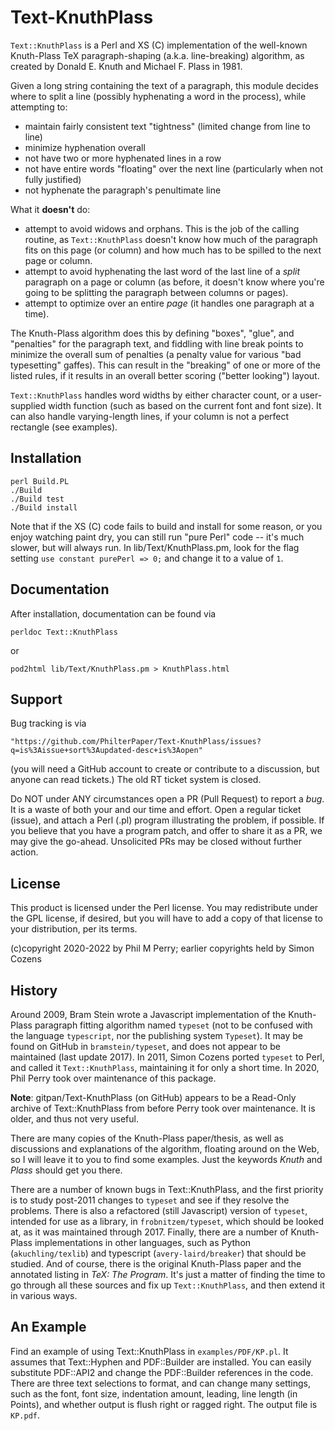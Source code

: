 # Text-KnuthPlass

`Text::KnuthPlass` is a Perl and XS (C) implementation of the well-known 
Knuth-Plass TeX paragraph-shaping (a.k.a. line-breaking) algorithm, as created
by Donald E. Knuth and Michael F. Plass in 1981.

Given a long string containing the text of a paragraph, this module decides
where to split a line (possibly hyphenating a word in the process), while
attempting to:

* maintain fairly consistent text "tightness" (limited change from line to line)
* minimize hyphenation overall
* not have two or more hyphenated lines in a row
* not have entire words "floating" over the next line (particularly when not fully justified)
* not hyphenate the paragraph's penultimate line

What it **doesn't** do:

* attempt to avoid widows and orphans. This is the job of the calling routine, as `Text::KnuthPlass` doesn't know how much of the paragraph fits on this page (or column) and how much has to be spilled to the next page or column.
* attempt to avoid hyphenating the last word of the last line of a _split_ paragraph on a page or column (as before, it doesn't know where you're going to be splitting the paragraph between columns or pages).
* attempt to optimize over an entire _page_ (it handles one paragraph at a time).

The Knuth-Plass algorithm does this by defining "boxes", "glue", and
"penalties" for the paragraph text, and fiddling with line break points to
minimize the overall sum of penalties (a penalty value for various "bad
typesetting" gaffes). This can result in the "breaking" of one
or more of the listed rules, if it results in an overall better scoring ("better
looking") layout.

`Text::KnuthPlass` handles word widths by either character count, or a user-
supplied width function (such as based on the current font and font size). It
can also handle varying-length lines, if your column is not a perfect rectangle
(see examples).

## Installation

    perl Build.PL
    ./Build
    ./Build test
    ./Build install

Note that if the XS (C) code fails to build and install for some reason, or
you enjoy watching paint dry, you
can still run "pure Perl" code -- it's much slower, but will always run. In
lib/Text/KnuthPlass.pm, look for the flag setting 
`use constant purePerl => 0;` and change it to a value of `1`.

## Documentation

After installation, documentation can be found via

    perldoc Text::KnuthPlass

or

    pod2html lib/Text/KnuthPlass.pm > KnuthPlass.html

## Support

Bug tracking is via

    "https://github.com/PhilterPaper/Text-KnuthPlass/issues?q=is%3Aissue+sort%3Aupdated-desc+is%3Aopen"

(you will need a GitHub account to create or contribute to a discussion, but
anyone can read tickets.) The old RT ticket system is closed.

Do NOT under ANY circumstances open a PR (Pull Request) to report a _bug_. It is
a waste of both your and our time and effort. Open a regular ticket (issue),
and attach a Perl (.pl) program illustrating the problem, if possible. If you
believe that you have a program patch, and offer to share it as a PR, we may
give the go-ahead. Unsolicited PRs may be closed without further action.

## License

This product is licensed under the Perl license. You may redistribute under
the GPL license, if desired, but you will have to add a copy of that license
to your distribution, per its terms.

(c)copyright 2020-2022 by Phil M Perry;
earlier copyrights held by Simon Cozens

## History

Around 2009, Bram Stein wrote a Javascript implementation of the Knuth-Plass 
paragraph fitting algorithm named `typeset` (not to be confused with the 
language `typescript`, nor the publishing system `Typeset`). It may be found
on GitHub in `bramstein/typeset`, and does not appear to be maintained (last 
update 2017). In 2011, Simon Cozens ported `typeset` to Perl, and called it 
`Text::KnuthPlass`, maintaining it for only a short time. In 2020, Phil Perry 
took over maintenance of this package.

**Note**:  gitpan/Text-KnuthPlass (on GitHub) appears to be a Read-Only
archive of Text::KnuthPlass from before Perry took over maintenance. It is 
older, and thus not very useful.

There are many copies of the Knuth-Plass paper/thesis, as well as discussions
and explanations of the algorithm, floating around on the Web, so I will leave
it to you to find some examples. Just the keywords _Knuth_ and _Plass_ should
get you there.

There are a number of known bugs in Text::KnuthPlass, and the first priority
is to study post-2011 changes to `typeset` and see if they resolve the
problems. There is also a refactored (still Javascript) version of 
`typeset`, intended for use as a library, in `frobnitzem/typeset`, which 
should be looked at, as it was maintained through 2017. Finally, there are a 
number of Knuth-Plass implementations in other languages, such as Python 
(`akuchling/texlib`) and typescript (`avery-laird/breaker`) that should be
studied. And of course, there is the original Knuth-Plass paper and the
annotated listing in _TeX: The Program_. It's just a matter of finding the 
time to go through all these sources and fix up `Text::KnuthPlass`, and then 
extend it in various ways.

## An Example

Find an example of using Text::KnuthPlass in `examples/PDF/KP.pl`. It assumes 
that Text::Hyphen and PDF::Builder are installed. You can easily substitute
PDF::API2 and change the PDF::Builder references in the code. There are three
text selections to format, and can change many settings, such as the
font, font size, indentation amount, leading, line length (in Points), and
whether output is flush right or ragged right. The output file is `KP.pdf`.

